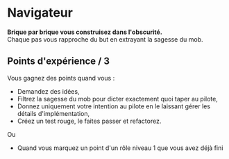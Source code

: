 # Navigateur
__Brique par brique vous construisez dans l'obscurité.__  
Chaque pas vous rapproche du but en extrayant la sagesse du mob.

## Points d'expérience / 3 
Vous gagnez des points quand vous :
* Demandez des idées,
* Filtrez la sagesse du mob pour dicter exactement quoi taper au pilote,
* Donnez uniquement votre intention au pilote en le laissant gérer les détails d'implémentation,
* Créez un test rouge, le faites passer et refactorez.

Ou
* Quand vous marquez un point d'un rôle niveau 1 que vous avez déjà fini